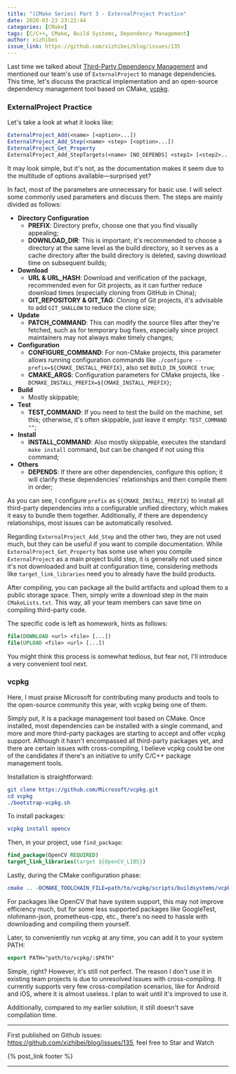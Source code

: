 ```yaml
---
title: "(CMake Series) Part 3 - ExternalProject Practice"
date: 2020-03-23 23:22:44
categories: [CMake]
tags: [C/C++, CMake, Build Systems, Dependency Management]
author: xizhibei
issue_link: https://github.com/xizhibei/blog/issues/135
---
```

<!-- en_title: cmake-3-external-project-practice -->

Last time we talked about [Third-Party Dependency Management](/en/2020/03/15/cmake-2-third-party-dependances-management/) and mentioned our team's use of `ExternalProject` to manage dependencies. This time, let's discuss the practical implementation and an open-source dependency management tool based on CMake, [vcpkg](https://github.com/microsoft/vcpkg).

### ExternalProject Practice

Let's take a look at what it looks like:

```cmake
ExternalProject_Add(<name> [<option>...])
ExternalProject_Add_Step(<name> <step> [<option>...])
ExternalProject_Get_Property
ExternalProject_Add_StepTargets(<name> [NO_DEPENDS] <step1> [<step2>...])
```

It may look simple, but it's not, as the documentation makes it seem due to the multitude of options available—surprised yet?

In fact, most of the parameters are unnecessary for basic use. I will select some commonly used parameters and discuss them. The steps are mainly divided as follows:

- **Directory Configuration**
    - **PREFIX**: Directory prefix, choose one that you find visually appealing;
    - **DOWNLOAD_DIR**: This is important; it's recommended to choose a directory at the same level as the build directory, so it serves as a cache directory after the build directory is deleted, saving download time on subsequent builds;
- **Download**
    - **URL & URL_HASH**: Download and verification of the package, recommended even for Git projects, as it can further reduce download times (especially cloning from GitHub in China);
    - **GIT_REPOSITORY & GIT_TAG**: Cloning of Git projects, it's advisable to add `GIT_SHALLOW` to reduce the clone size;
- **Update**
    - **PATCH_COMMAND**: This can modify the source files after they're fetched, such as for temporary bug fixes, especially since project maintainers may not always make timely changes;
- **Configuration**
    - **CONFIGURE_COMMAND**: For non-CMake projects, this parameter allows running configuration commands like `./configure --prefix=${CMAKE_INSTALL_PREFIX}`, also set `BUILD_IN_SOURCE true`;
    - **CMAKE_ARGS**: Configuration parameters for CMake projects, like `-DCMAKE_INSTALL_PREFIX=${CMAKE_INSTALL_PREFIX}`;
- **Build**
    - Mostly skippable;
- **Test**
    - **TEST_COMMAND**: If you need to test the build on the machine, set this; otherwise, it's often skippable, just leave it empty: `TEST_COMMAND ""`;
- **Install**
    - **INSTALL_COMMAND**: Also mostly skippable, executes the standard `make install` command, but can be changed if not using this command;
- **Others**
    - **DEPENDS**: If there are other dependencies, configure this option; it will clarify these dependencies' relationships and then compile them in order;

As you can see, I configure `prefix` as `${CMAKE_INSTALL_PREFIX}` to install all third-party dependencies into a configurable unified directory, which makes it easy to bundle them together. Additionally, if there are dependency relationships, most issues can be automatically resolved.

Regarding `ExternalProject_Add_Step` and the other two, they are not used much, but they can be useful if you want to compile documentation. While `ExternalProject_Get_Property` has some use when you compile `ExternalProject` as a main project build step, it is generally not used since it's not downloaded and built at configuration time, considering methods like `target_link_libraries` need you to already have the build products.

After compiling, you can package all the build artifacts and upload them to a public storage space. Then, simply write a download step in the main `CMakeLists.txt`. This way, all your team members can save time on compiling third-party code.

The specific code is left as homework, hints as follows:

```cmake
file(DOWNLOAD <url> <file> [...])
file(UPLOAD <file> <url> [...])
```

You might think this process is somewhat tedious, but fear not, I'll introduce a very convenient tool next.

### vcpkg

Here, I must praise Microsoft for contributing many products and tools to the open-source community this year, with vcpkg being one of them.

Simply put, it is a package management tool based on CMake. Once installed, most dependencies can be installed with a single command, and more and more third-party packages are starting to accept and offer vcpkg support. Although it hasn't encompassed all third-party packages yet, and there are certain issues with cross-compiling, I believe vcpkg could be one of the candidates if there's an initiative to unify C/C++ package management tools.

Installation is straightforward:

```cmake
git clone https://github.com/Microsoft/vcpkg.git
cd vcpkg
./bootstrap-vcpkg.sh
```

To install packages:

```cmake
vcpkg install opencv
```

Then, in your project, use `find_package`:

```cmake
find_package(OpenCV REQUIRED)
target_link_libraries(target ${OpenCV_LIBS})
```

Lastly, during the CMake configuration phase:

```cmake
cmake .. -DCMAKE_TOOLCHAIN_FILE=path/to/vcpkg/scripts/buildsystems/vcpkg.cmake
```

For packages like OpenCV that have system support, this may not improve efficiency much, but for some less supported packages like GoogleTest, nlohmann-json, prometheus-cpp, etc., there's no need to hassle with downloading and compiling them yourself.

Later, to conveniently run vcpkg at any time, you can add it to your system PATH:

```cmake
export PATH="path/to/vcpkg/:$PATH"
```

Simple, right? However, it's still not perfect. The reason I don't use it in existing team projects is due to unresolved issues with cross-compiling. It currently supports very few cross-compilation scenarios, like for Android and iOS, where it is almost useless. I plan to wait until it's improved to use it.

Additionally, compared to my earlier solution, it still doesn't save compilation time.


***
First published on Github issues: https://github.com/xizhibei/blog/issues/135, feel free to Star and Watch

{% post_link footer %}
***
